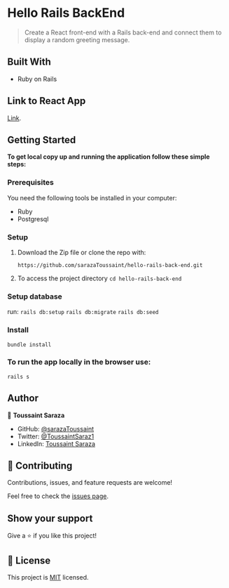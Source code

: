 # Hello Rails BackEnd

> Create a React front-end with a Rails back-end and connect them to display a random greeting message.

## Built With

- Ruby on Rails

## Link to React App

[Link](https://github.com/sarazaToussaint/hello-react-front-end/pull/1).


## Getting Started

**To get local copy up and running the application follow these simple steps:**

### Prerequisites

You need the following tools be installed in your computer:

- Ruby
- Postgresql
### Setup

1. Download the Zip file or clone the repo with:

   `https://github.com/sarazaToussaint/hello-rails-back-end.git`

2. To access the project directory
   `cd hello-rails-back-end`

### Setup database

run:  `rails db:setup`
      `rails db:migrate`
      `rails db:seed`

### Install

`bundle install`

### To run the app locally in the browser use:

`rails s`

## Author


👤 **Toussaint Saraza**

- GitHub: [@sarazaToussaint](https://github.com/sarazaToussaint)
- Twitter: [@ToussaintSaraz1](https://twitter.com/ToussaintSaraz1)
- LinkedIn: [Toussaint Saraza](https://www.linkedin.com/in/toussaintsaraza/)

## 🤝 Contributing

Contributions, issues, and feature requests are welcome!

Feel free to check the [issues page](https://github.com/sarazaToussaint/hello-rails-back-end.git/issues).

## Show your support

Give a ⭐️ if you like this project!
## 📝 License

This project is [MIT](./MIT.md) licensed.